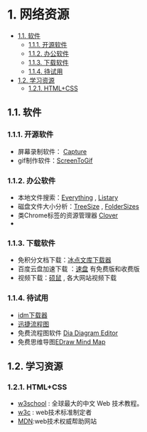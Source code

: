 # 1. 网络资源

<!-- @import "[TOC]" {cmd="toc" depthFrom=2 depthTo=6 orderedList=false} -->

<!-- code_chunk_output -->

- [1.1. 软件](#11-软件)
  - [1.1.1. 开源软件](#111-开源软件)
  - [1.1.2. 办公软件](#112-办公软件)
  - [1.1.3. 下载软件](#113-下载软件)
  - [1.1.4. 待试用](#114-待试用)
- [1.2. 学习资源](#12-学习资源)
  - [1.2.1. HTML+CSS](#121-htmlcss)

<!-- /code_chunk_output -->


## 1.1. 软件


### 1.1.1. 开源软件

- 屏幕录制软件： [Capture](https://github.com/mjx198328/Capture) 
- gif制作软件：[ScreenToGif](https://github.com/NickeManarin/ScreenToGif/)

### 1.1.2. 办公软件

- 本地文件搜索：[Everything](https://www.cnblogs.com/EltonLiang/p/6200754.html) , [Listary](https://www.cnblogs.com/EltonLiang/p/6242033.html)
- 磁盘文件大小分析：[TreeSize](https://treesize.en.softonic.com/) , [FolderSizes](http://www.ouyaoxiazai.com/soft/stgj/45/28681.html)
- 类Chrome标签的资源管理器 [Clover](http://cn.ejie.me/) 
- 

### 1.1.3. 下载软件

- 免积分文档下载：[冰点文库下载器](http://www.sohu.com/a/238042483_100049096)
- 百度云盘加速下载 ：[速盘](https://www.speedpan.com/) 有免费版和收费版
- 视频下载：[硕鼠](http://www.flvcd.com/) , 各大网站视频下载

### 1.1.4. 待试用

- [idm下载器](http://www.sohu.com/a/238042483_100049096)
- [迅捷流程图](https://www.shipinzhuanhuan.cn/liuchengtu3/?utm_source=baidu-4&utm_medium=cpc&utm_campaign=8-%E6%B5%81%E7%A8%8B%E5%9B%BE%E5%88%B6%E4%BD%9C%E8%BD%AF%E4%BB%B6&utm_term=%E6%B5%81%E7%A8%8B%E5%9B%BE%E5%88%B6%E4%BD%9C)
- 免费流程图软件 [Dia Diagram Editor](https://sourceforge.net/projects/dia-installer/)
- 免费思维导图[EDraw Mind Map](https://www.edrawsoft.com/freemind.php)

## 1.2. 学习资源

### 1.2.1. HTML+CSS

- [w3school](https://www.w3school.com.cn/) : 全球最大的中文 Web 技术教程。
- [w3c](https://www.w3.org/) : web技术标准制定者
- [MDN](https://developer.mozilla.org/zh-CN/):web技术权威帮助网站
